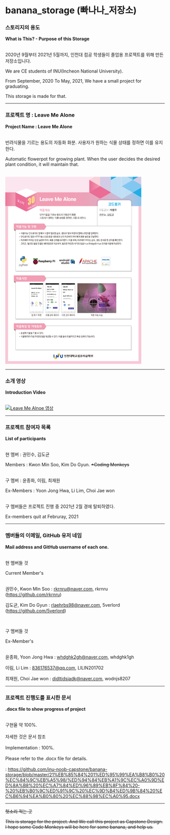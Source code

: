 # banana_storage (빠나나_저장소)

### 스토리지의 용도

**What is This? - Purpose of this Storage**
<br> </br>

2020년 9월부터 2021년 5월까지, 인천대 컴공 학생들이 졸업용 프로젝트를 위해 만든 저장소입니다.

We are CE students of INU(Incheon National University).

From September, 2020 To May, 2021, We have a small project for graduating.

This storage is made for that.

-----------------------------------------------------------
### 프로젝트 명 : Leave Me Alone

**Project Name : Leave Me Alone**
<br></br>

반려식물을 기르는 용도의 자동화 화분.
사용자가 원하는 식물 상태를 정하면 이를 유지한다.


Automatic flowerpot for growing plant.
When the user decides the desired plant condition, it will maintain that.
<br></br>


<img src="https://github.com/inu-noob-capstone/banana-storage/blob/master/21%EB%85%84%201%ED%95%99%EA%B8%B0%20%EC%84%9C%EB%A5%98/%ED%8F%AC%EC%8A%A4%ED%84%B0%20%EB%B0%8F%20%ED%8F%AC%EC%8A%A4%ED%84%B0%20%EC%A0%9C%EC%9E%91%EC%9A%A9%20%EC%9D%B4%EB%AF%B8%EC%A7%80/2021%EC%A1%B8%EC%97%85%EC%9E%91%ED%92%88%EC%A7%91_%ED%8F%AC%EC%8A%A4%ED%84%B0_30.jpg" width=430 height="590">

-------------------------------------------------------------------------------
### 소개 영상
**Introduction Video**
<br></br>

[![Leave Me Alnoe 영상](http://img.youtube.com/vi/XAXe4J__5RA/0.jpg)](https://youtu.be/XAXe4J__5RA?t=0s)

--------------------------------------------------------------------------------

### 프로젝트 참여자 목록
**List of participants**
<br></br>

현 멤버 : 권민수, 김도균 

Members : Kwon Min Soo, Kim Do Gyun.                ~~+Coding Monkeys~~
<br></br>

구 멤버 : 윤종화, 이림, 최재원 

Ex-Members : Yoon Jong Hwa, Li Lim, Choi Jae won  
<br>

구 멤버들은 프로젝트 진행 중 2021년 2월 경에 탈퇴하였다.

Ex-members quit at Februray, 2021     

---------------------------------------------------------
### 멤버들의 이메일, GitHub 유저 네임

**Mail address and GitHub username of each one.**
<br></br>

현 멤버들 것

Current Member's 
<br></br>

권민수, Kwon Min Soo : rkrnru@naver.com, rkrnru (https://github.com/rkrnru)

김도균, Kim Do Gyun : rlaehrbs98@naver.com, 5verlord (https://github.com/5verlord)

</br>

구 멤버들 것

Ex-Member's
<br></br>

윤종화, Yoon Jong Hwa : whdghk2gh@naver.com, whdghk1gh

이림, Li Lim : 836176537@qq.com, LILIN201702

최재원, Choi Jae won : didltidsjadk@naver.com, wodnjs8207

---------------------------------------------------------


### 프로젝트 진행도를 표시한 문서

**.docx file to show progress of project**
<br></br>

구현율 약 100%.
<br></br>
자세한 것은 문서 참조
<br></br>
Implementation : 100%.
<br></br>
Please refer to the .docx file for details.
<br></br>
:
https://github.com/inu-noob-capstone/banana-storage/blob/master/21%EB%85%84%201%ED%95%99%EA%B8%B0%20%EC%84%9C%EB%A5%98/%ED%94%84%EB%A1%9C%EC%A0%9D%ED%8A%B8%20%EC%A7%84%ED%96%89%EB%8F%84%20-%20%EB%B0%9C%ED%91%9C%20%EC%9D%B4%ED%9B%84%20%EC%B6%94%EA%B0%80%20%EC%88%98%EC%A0%95.docx


----------------------------------------------------------


~~헛소리 적는 곳~~

~~This is storage for the project. And We call this project as Capstone Design. I hope some Code Monkeys will be here for some banana, and help us.~~

